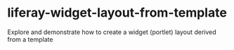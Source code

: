 # liferay-widget-layout-from-template
Explore and demonstrate how to create a widget (portlet) layout derived from a template
